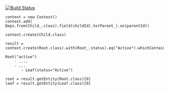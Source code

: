 [![Build Status](https://secure.travis-ci.org/varokas/jpaQuery.png)](http://travis-ci.org/varokas/jpaQuery)

    context = new Context()
    context.add( Deps.from(Child_.class).field(childId).to(Parent_).on(parentId))

    context.create(Child.class)

    result = context.create(Root.class).with(Root_.status).eq("Active").whichContains(Leaf.class).with(Leaf_.status).

    Root("active")
        - ....
        - ...
           - Leaf(status="Active")

    root = result.getEntity(Root.class)[0]
    leaf = result.getEntity(Leaf.class)[0]


